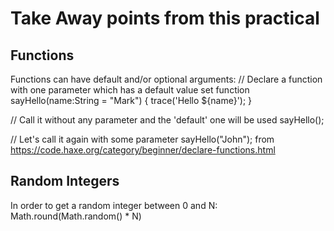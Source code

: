 # Take Away points from this practical

## Functions

Functions can have default and/or optional arguments:
// Declare a function with one parameter which has a default value set
function sayHello(name:String = "Mark") {
  trace('Hello ${name}');
}

// Call it without any parameter and the 'default' one will be used
sayHello();

// Let's call it again with some parameter
sayHello("John");
from https://code.haxe.org/category/beginner/declare-functions.html

## Random Integers

In order to get a random integer between 0 and N:
Math.round(Math.random() * N)
